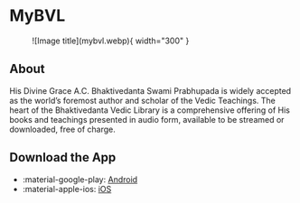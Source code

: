 # MyBVL
<figure markdown>
  ![Image title](mybvl.webp){ width="300" }
</figure>

## About
His Divine Grace A.C. Bhaktivedanta Swami Prabhupada is widely accepted as the world’s foremost author and scholar of the Vedic Teachings. The heart of the Bhaktivedanta Vedic Library is a comprehensive offering of His books and teachings presented in audio form, available to be streamed or downloaded, free of charge.

## Download the App

- :material-google-play: [Android](https://play.google.com/store/apps/details?id=com.beyond.bvl)
- :material-apple-ios: [iOS](https://apps.apple.com/us/app/my-bvl/id1452929393?ls=1)